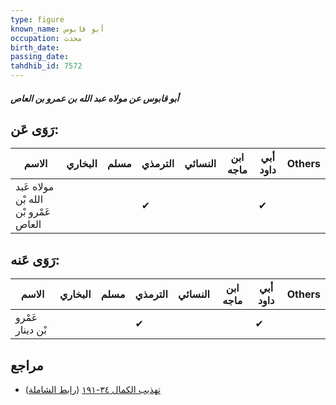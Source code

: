 ```yaml
---
type: figure
known_name: أبو قابوس
occupation: محدث
birth_date:
passing_date:
tahdhib_id: 7572
---
```

##### أبو قابوس عن مولاه عبد الله بن عمرو بن العاص

## رَوَى عَن:
| الاسم                                | البخاري | مسلم | الترمذي | النسائي | ابن ماجه | أبي داود | Others |
| ------------------------------------ | ------- | ---- | ------- | ------- | -------- | -------- | ------ |
| مولاه عَبد الله بْن عَمْرو بْن العاص |         |      | ✔       |         |          | ✔        |        |
## رَوَى عَنه:
| الاسم            | البخاري | مسلم | الترمذي | النسائي | ابن ماجه | أبي داود | Others |
| ---------------- | ------- | ---- | ------- | ------- | -------- | -------- | ------ |
| عَمْرو بْن دينار |         |      | ✔       |         |          | ✔        |        |
## مراجع
- [تهذيب الكمال ٣٤-١٩١](obsidian://open?vault=Tahdhib-al-Kamal&file=Figures/٧٥٧٢-أبو%20قابوس%20عن%20مولاه%20عبد%20الله%20بن%20عمرو%20بن%20العاص) ([رابط الشاملة](https://shamela.ws/book/3722/18308))